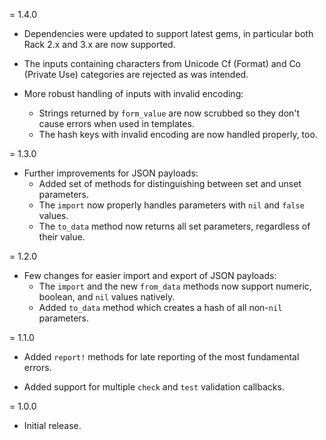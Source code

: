 = 1.4.0

 * Dependencies were updated to support latest gems, in particular both Rack 2.x and 3.x are now supported.

 * The inputs containing characters from Unicode Cf (Format) and Co (Private Use) categories are rejected as was intended.

 * More robust handling of inputs with invalid encoding:
   * Strings returned by `form_value` are now scrubbed so they don't cause errors when used in templates.
   * The hash keys with invalid encoding are now handled properly, too.

= 1.3.0

 * Further improvements for JSON payloads:
   * Added set of methods for distinguishing between set and unset parameters.
   * The `import` now properly handles parameters with `nil` and `false` values.
   * The `to_data` method now returns all set parameters, regardless of their value.

= 1.2.0

 * Few changes for easier import and export of JSON payloads:
   * The `import` and the new `from_data` methods now support numeric, boolean, and `nil` values natively.
   * Added `to_data` method which creates a hash of all non-`nil` parameters.

= 1.1.0

 * Added `report!` methods for late reporting of the most fundamental errors.

 * Added support for multiple `check` and `test` validation callbacks.

= 1.0.0

 * Initial release.
